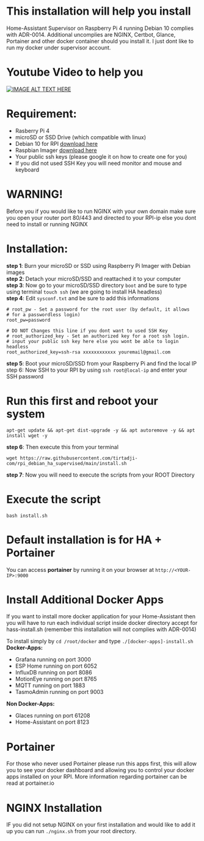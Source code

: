 # This installation will help you install
Home-Assistant Supervisor on Raspberry Pi 4 running Debian 10 complies with ADR-0014. Additional uncomplies are NGINX, Certbot, Glance, Portainer and other docker container should you install it. I just dont like to run my docker under supervisor account.

# Youtube Video to help you
[![IMAGE ALT TEXT HERE](https://img.youtube.com/vi/yMEryGN_2MY/0.jpg)](https://www.youtube.com/watch?v=yMEryGN_2MY/0)


# Requirement:
- Rasberry Pi 4
- microSD or SSD Drive (which compatible with linux)
- Debian 10 for RPI [download here](https://raspi.debian.net/tested-images/)
- Raspbian Imager [download here](https://www.raspberrypi.org/software/)
- Your public ssh keys (please google it on how to create one for you)
- If you did not used SSH Key you will need monitor and mouse and keyboard

# WARNING!
Before you if you would like to run NGINX with your own domain make sure you open your router port 80/443 and directed to your RPI-ip else you dont need to install or running NGINX

# Installation:
**step 1**: Burn your microSD or SSD using Raspberry Pi Imager with Debian images  
**step 2**: Detach your microSD/SSD and reattached it to your computer  
**step 3**: Now go to your microSD/SSD directory `boot` and be sure to type using terminal `touch ssh` (we are going to install HA headless)  
**step 4**: Edit `sysconf.txt` and be sure to add this informations

```
# root_pw - Set a password for the root user (by default, it allows
# for a passwordless login)
root_pw=password

# DO NOT Changes this line if you dont want to used SSH Key
# root_authorized_key - Set an authorized key for a root ssh login.
# input your public ssh key here else you wont be able to login headless
root_authorized_key=ssh-rsa xxxxxxxxxxxx youremail@gmail.com
```

**step 5**: Boot your microSD/SSD from your Raspberry Pi and find the local IP
step 6: Now SSH to your RPI by using `ssh root@local-ip` and enter your SSH password

# Run this first and reboot your system
`apt-get update && apt-get dist-upgrade -y && apt autoremove -y && apt install wget -y`

**step 6**: Then execute this from your terminal

`wget https://raw.githubusercontent.com/tirtadji-com/rpi_debian_ha_supervised/main/install.sh`

**step 7**: Now you will need to execute the scripts from your ROOT Directory

# Execute the script
`bash install.sh`

# Default installation is for HA + Portainer
You can access **portainer** by running it on your browser at `http://<YOUR-IP>:9000`

# Install Additional Docker Apps
If you want to install more docker application for your Home-Assistant then you will have to run each individual script inside docker directory accept for hass-install.sh (remember this installation will not complies with ADR-0014)

To install simply by `cd /root/docker` and type `./[docker-apps]-install.sh`
**Docker-Apps:**

- Grafana running on port 3000
- ESP Home running on port 6052
- InfluxDB running on port 8086
- MotionEye running on port 8765
- MQTT running on port 1883
- TasmoAdmin running on port 9003

**Non Docker-Apps:**

- Glaces running on port 61208
- Home-Assistant on port 8123

# Portainer

For those who never used Portainer please run this apps first, this will allow you to see your docker dashboard and allowing you to control your docker apps installed on your RPI. More information regarding portainer can be read at portainer.io

# NGINX Installation

IF you did not setup NGINX on your first installation and would like to add it up you can run `./nginx.sh` from your root directory.
